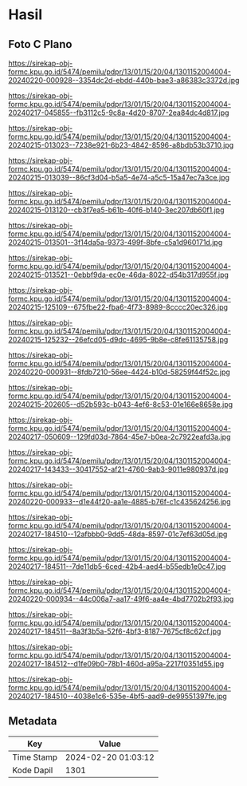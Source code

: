 # Hasil

## Foto C Plano

https://sirekap-obj-formc.kpu.go.id/5474/pemilu/pdpr/13/01/15/20/04/1301152004004-20240220-000928--3354dc2d-ebdd-440b-bae3-a86383c3372d.jpg

https://sirekap-obj-formc.kpu.go.id/5474/pemilu/pdpr/13/01/15/20/04/1301152004004-20240217-045855--fb3112c5-9c8a-4d20-8707-2ea84dc4d817.jpg

https://sirekap-obj-formc.kpu.go.id/5474/pemilu/pdpr/13/01/15/20/04/1301152004004-20240215-013023--7238e921-6b23-4842-8596-a8bdb53b3710.jpg

https://sirekap-obj-formc.kpu.go.id/5474/pemilu/pdpr/13/01/15/20/04/1301152004004-20240215-013039--86cf3d04-b5a5-4e74-a5c5-15a47ec7a3ce.jpg

https://sirekap-obj-formc.kpu.go.id/5474/pemilu/pdpr/13/01/15/20/04/1301152004004-20240215-013120--cb3f7ea5-b61b-40f6-b140-3ec207db60f1.jpg

https://sirekap-obj-formc.kpu.go.id/5474/pemilu/pdpr/13/01/15/20/04/1301152004004-20240215-013501--3f14da5a-9373-499f-8bfe-c5a1d960171d.jpg

https://sirekap-obj-formc.kpu.go.id/5474/pemilu/pdpr/13/01/15/20/04/1301152004004-20240215-013521--0ebbf9da-ec0e-46da-8022-d54b317d955f.jpg

https://sirekap-obj-formc.kpu.go.id/5474/pemilu/pdpr/13/01/15/20/04/1301152004004-20240215-125109--675fbe22-fba6-4f73-8989-8cccc20ec326.jpg

https://sirekap-obj-formc.kpu.go.id/5474/pemilu/pdpr/13/01/15/20/04/1301152004004-20240215-125232--26efcd05-d9dc-4695-9b8e-c8fe61135758.jpg

https://sirekap-obj-formc.kpu.go.id/5474/pemilu/pdpr/13/01/15/20/04/1301152004004-20240220-000931--8fdb7210-56ee-4424-b10d-58259f44f52c.jpg

https://sirekap-obj-formc.kpu.go.id/5474/pemilu/pdpr/13/01/15/20/04/1301152004004-20240215-202605--d52b593c-b043-4ef6-8c53-01e166e8658e.jpg

https://sirekap-obj-formc.kpu.go.id/5474/pemilu/pdpr/13/01/15/20/04/1301152004004-20240217-050609--129fd03d-7864-45e7-b0ea-2c7922eafd3a.jpg

https://sirekap-obj-formc.kpu.go.id/5474/pemilu/pdpr/13/01/15/20/04/1301152004004-20240217-143433--30417552-af21-4760-9ab3-9011e980937d.jpg

https://sirekap-obj-formc.kpu.go.id/5474/pemilu/pdpr/13/01/15/20/04/1301152004004-20240220-000933--d1e44f20-aa1e-4885-b76f-c1c435624256.jpg

https://sirekap-obj-formc.kpu.go.id/5474/pemilu/pdpr/13/01/15/20/04/1301152004004-20240217-184510--12afbbb0-9dd5-48da-8597-01c7ef63d05d.jpg

https://sirekap-obj-formc.kpu.go.id/5474/pemilu/pdpr/13/01/15/20/04/1301152004004-20240217-184511--7de11db5-6ced-42b4-aed4-b55edb1e0c47.jpg

https://sirekap-obj-formc.kpu.go.id/5474/pemilu/pdpr/13/01/15/20/04/1301152004004-20240220-000934--44c006a7-aa17-49f6-aa4e-4bd7702b2f93.jpg

https://sirekap-obj-formc.kpu.go.id/5474/pemilu/pdpr/13/01/15/20/04/1301152004004-20240217-184511--8a3f3b5a-52f6-4bf3-8187-7675cf8c62cf.jpg

https://sirekap-obj-formc.kpu.go.id/5474/pemilu/pdpr/13/01/15/20/04/1301152004004-20240217-184512--d1fe09b0-78b1-460d-a95a-2217f0351d55.jpg

https://sirekap-obj-formc.kpu.go.id/5474/pemilu/pdpr/13/01/15/20/04/1301152004004-20240217-184510--4038e1c6-535e-4bf5-aad9-de99551397fe.jpg


## Metadata

| Key        | Value               |
| ---------- | ------------------- |
| Time Stamp | 2024-02-20 01:03:12 |
| Kode Dapil | 1301                |



